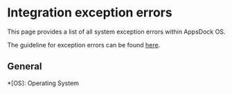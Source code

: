 # Integration exception errors

This page provides a list of all system exception errors within AppsDock OS.

The guideline for exception errors can be found [here](../../gettingstarted/guidelines/exception-errors).

## General



*[OS]: Operating System
